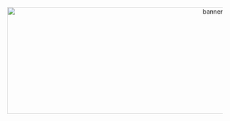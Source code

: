 <div align="center">
  <img src="[https://i.gifer.com/YQgT.gif](https://i.gifer.com/YQgT.gif)" height="250" width="945" alt="banner"  />
</div>

